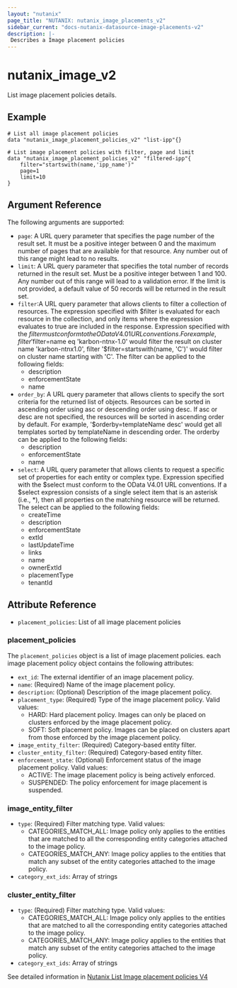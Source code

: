 ```yaml
---
layout: "nutanix"
page_title: "NUTANIX: nutanix_image_placements_v2"
sidebar_current: "docs-nutanix-datasource-image-placements-v2"
description: |-
 Describes a Image placement policies
---
```


# nutanix_image_v2

List image placement policies details.

## Example

```hcl
# List all image placement policies
data "nutanix_image_placement_policies_v2" "list-ipp"{}

# List image placement policies with filter, page and limit
data "nutanix_image_placement_policies_v2" "filtered-ipp"{
    filter="startswith(name,'ipp_name')"
    page=1
    limit=10
}

```


## Argument Reference

The following arguments are supported:

* `page`: A URL query parameter that specifies the page number of the result set. It must be a positive integer between 0 and the maximum number of pages that are available for that resource. Any number out of this range might lead to no results.
* `limit`: A URL query parameter that specifies the total number of records returned in the result set. Must be a positive integer between 1 and 100. Any number out of this range will lead to a validation error. If the limit is not provided, a default value of 50 records will be returned in the result set.
* `filter`:A URL query parameter that allows clients to filter a collection of resources. The expression specified with $filter is evaluated for each resource in the collection, and only items where the expression evaluates to true are included in the response. Expression specified with the $filter must conform to the OData V4.01 URL conventions. For example, filter '$filter=name eq 'karbon-ntnx-1.0' would filter the result on cluster name 'karbon-ntnx1.0', filter '$filter=startswith(name, 'C')' would filter on cluster name starting with 'C'. The filter can be applied to the following fields:
    - description
    - enforcementState
    - name
* `order_by`: A URL query parameter that allows clients to specify the sort criteria for the returned list of objects. Resources can be sorted in ascending order using asc or descending order using desc. If asc or desc are not specified, the resources will be sorted in ascending order by default. For example, '$orderby=templateName desc' would get all templates sorted by templateName in descending order. The orderby can be applied to the following fields:
    - description
    - enforcementState
    - name
* `select`: A URL query parameter that allows clients to request a specific set of properties for each entity or complex type. Expression specified with the $select must conform to the OData V4.01 URL conventions. If a $select expression consists of a single select item that is an asterisk (i.e., *), then all properties on the matching resource will be returned. The select can be applied to the following fields:
    - createTime
    - description
    - enforcementState
    - extId
    - lastUpdateTime
    - links
    - name
    - ownerExtId
    - placementType
    - tenantId


## Attribute Reference

* `placement_policies`: List of all image placement policies

### placement_policies

The `placement_policies` object is a list of image placement policies. each image placement policy object contains the following attributes:

* `ext_id`: The external identifier of an image placement policy.
* `name`: (Required) Name of the image placement policy.
* `description`: (Optional) Description of the image placement policy.
* `placement_type`: (Required) Type of the image placement policy. Valid values:
    - HARD: Hard placement policy. Images can only be placed on clusters enforced by the image placement policy.
    - SOFT: Soft placement policy. Images can be placed on clusters apart from those enforced by the image placement policy.
* `image_entity_filter`: (Required) Category-based entity filter.
* `cluster_entity_filter`: (Required) Category-based entity filter.
* `enforcement_state`: (Optional) Enforcement status of the image placement policy. Valid values:
    - ACTIVE: The image placement policy is being actively enforced.
    - SUSPENDED: The policy enforcement for image placement is suspended.

### image_entity_filter
* `type`: (Required) Filter matching type. Valid values:
    - CATEGORIES_MATCH_ALL: Image policy only applies to the entities that are matched to all the corresponding entity categories attached to the image policy.
    - CATEGORIES_MATCH_ANY: Image policy applies to the entities that match any subset of the entity categories attached to the image policy.
* `category_ext_ids`: Array of strings

### cluster_entity_filter
* `type`: (Required) Filter matching type. Valid values:
    - CATEGORIES_MATCH_ALL: Image policy only applies to the entities that are matched to all the corresponding entity categories attached to the image policy.
    - CATEGORIES_MATCH_ANY: Image policy applies to the entities that match any subset of the entity categories attached to the image policy.
* `category_ext_ids`: Array of strings

See detailed information in [Nutanix List Image placement policies V4](https://developers.nutanix.com/api-reference?namespace=vmm&version=v4.0#tag/ImagePlacementPolicies/operation/listPlacementPolicies)
